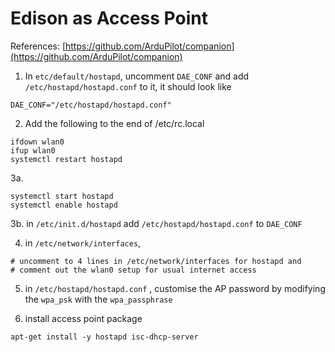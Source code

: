# Edison as Access Point

References: [https://github.com/ArduPilot/companion](https://github.com/ArduPilot/companion)

1. In `etc/default/hostapd`, uncomment `DAE_CONF` and add `/etc/hostapd/hostapd.conf` to it, it should look like

```text
DAE_CONF="/etc/hostapd/hostapd.conf"
```

2. Add the following to the end of /etc/rc.local

```text
ifdown wlan0
ifup wlan0
systemctl restart hostapd
```

3a. 

```text
systemctl start hostapd
systemctl enable hostapd
```

3b. in `/etc/init.d/hostapd` add `/etc/hostapd/hostapd.conf` to `DAE_CONF`

4. in `/etc/network/interfaces`,

```text
# uncomment to 4 lines in /etc/network/interfaces for hostapd and 
# comment out the wlan0 setup for usual internet access
```

5. in `/etc/hostapd/hostapd.conf` , customise the AP password by modifying the `wpa_psk` with the `wpa_passphrase`

6. install access point package

```text
apt-get install -y hostapd isc-dhcp-server
```



